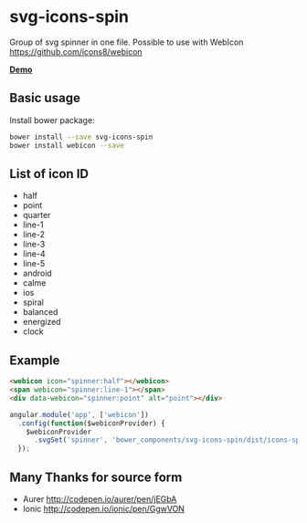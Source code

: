 # svg-icons-spin

Group of svg spinner in one file. Possible to use with WebIcon https://github.com/icons8/webicon

**[Demo][]**

Basic usage
---------------
Install bower package:
```bash
bower install --save svg-icons-spin
bower install webicon --save
```

List of icon ID
----------------
* half
* point
* quarter
* line-1
* line-2
* line-3
* line-4
* line-5
* android
* calme
* ios
* spiral
* balanced
* energized
* clock


Example
--------

```html
<webicon icon="spinner:half"></webicon>
<span webicon="spinner:line-1"></span>
<div data-webicon="spinner:point" alt="point"></div>
```

```javascript
angular.module('app', ['webicon'])
  .config(function($webiconProvider) {
    $webiconProvider
      .svgSet('spinner', 'bower_components/svg-icons-spin/dist/icons-spin.min.svg')
  });
```


[Demo]: http://redcastor.github.io/svg-icons-spin/demo/


Many Thanks for source form
-----------------------

- Aurer http://codepen.io/aurer/pen/jEGbA
- Ionic http://codepen.io/ionic/pen/GgwVON